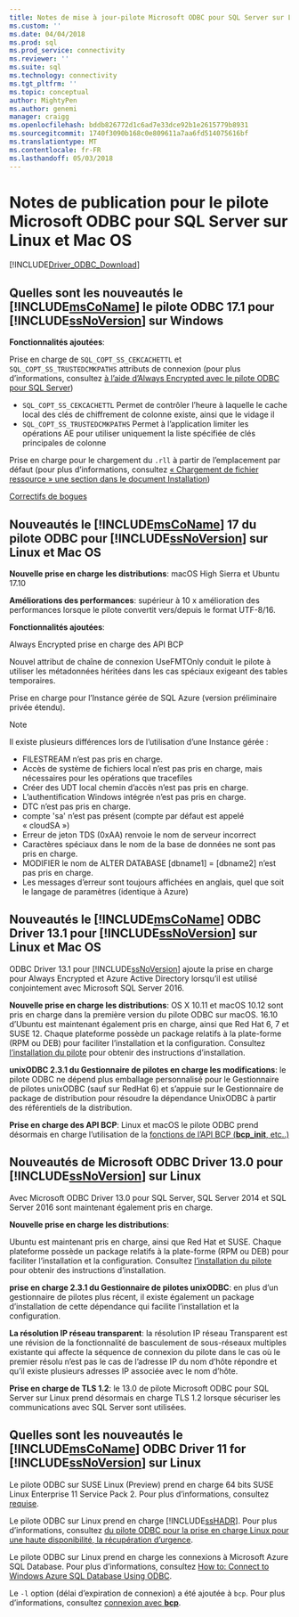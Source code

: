 ```yaml
---
title: Notes de mise à jour-pilote Microsoft ODBC pour SQL Server sur Linux et macOS | Documents Microsoft
ms.custom: ''
ms.date: 04/04/2018
ms.prod: sql
ms.prod_service: connectivity
ms.reviewer: ''
ms.suite: sql
ms.technology: connectivity
ms.tgt_pltfrm: ''
ms.topic: conceptual
author: MightyPen
ms.author: genemi
manager: craigg
ms.openlocfilehash: bddb826772d1c6ad7e33dce92b1e2615779b8931
ms.sourcegitcommit: 1740f3090b168c0e809611a7aa6fd514075616bf
ms.translationtype: MT
ms.contentlocale: fr-FR
ms.lasthandoff: 05/03/2018
---
```

# <a name="release-notes-for-the-microsoft-odbc-driver-for-sql-server-on-linux-and-macos"></a>Notes de publication pour le pilote Microsoft ODBC pour SQL Server sur Linux et Mac OS
[!INCLUDE[Driver_ODBC_Download](../../../includes/driver_odbc_download.md)]

## <a name="whats-new-in-the-includemsconameincludesmsconamemdmd-odbc-driver-171-for-includessnoversionincludesssnoversionmdmd-on-windows"></a>Quelles sont les nouveautés le [!INCLUDE[msCoName](../../../includes/msconame_md.md)] le pilote ODBC 17.1 pour [!INCLUDE[ssNoVersion](../../../includes/ssnoversion_md.md)] sur Windows

**Fonctionnalités ajoutées**:

Prise en charge de `SQL_COPT_SS_CEKCACHETTL` et `SQL_COPT_SS_TRUSTEDCMKPATHS` attributs de connexion (pour plus d’informations, consultez [à l’aide d’Always Encrypted avec le pilote ODBC pour SQL Server](../using-always-encrypted-with-the-odbc-driver.md))
- `SQL_COPT_SS_CEKCACHETTL` Permet de contrôler l’heure à laquelle le cache local des clés de chiffrement de colonne existe, ainsi que le vidage il
- `SQL_COPT_SS_TRUSTEDCMKPATHS` Permet à l’application limiter les opérations AE pour utiliser uniquement la liste spécifiée de clés principales de colonne



Prise en charge pour le chargement du `.rll` à partir de l’emplacement par défaut (pour plus d’informations, consultez [« Chargement de fichier ressource » une section dans le document Installation](installing-the-microsoft-odbc-driver-for-sql-server.md#resource-file-loading))

[Correctifs de bogues](../bug-fixes.md)



## <a name="whats-new-in-the-includemsconameincludesmsconamemdmd-odbc-driver-17-for-includessnoversionincludesssnoversionmdmd-on-linux-and-macos"></a>Nouveautés le [!INCLUDE[msCoName](../../../includes/msconame_md.md)] 17 du pilote ODBC pour [!INCLUDE[ssNoVersion](../../../includes/ssnoversion_md.md)] sur Linux et Mac OS

**Nouvelle prise en charge les distributions**: macOS High Sierra et Ubuntu 17.10 

**Améliorations des performances**: supérieur à 10 x amélioration des performances lorsque le pilote convertit vers/depuis le format UTF-8/16.

**Fonctionnalités ajoutées**:

Always Encrypted prise en charge des API BCP

Nouvel attribut de chaîne de connexion UseFMTOnly conduit le pilote à utiliser les métadonnées héritées dans les cas spéciaux exigeant des tables temporaires.

Prise en charge pour l’Instance gérée de SQL Azure (version préliminaire privée étendu). 
> [!NOTE]
> Il existe plusieurs différences lors de l’utilisation d’une Instance gérée :
> -   FILESTREAM n’est pas pris en charge. 
> -   Accès de système de fichiers local n’est pas pris en charge, mais nécessaires pour les opérations que tracefiles 
> -   Créer des UDT local chemin d’accès n’est pas pris en charge. 
> -   L’authentification Windows intégrée n’est pas pris en charge. 
> -   DTC n’est pas pris en charge. 
> -   compte 'sa' n’est pas présent (compte par défaut est appelé « cloudSA »)
> -   Erreur de jeton TDS (0xAA) renvoie le nom de serveur incorrect
> -   Caractères spéciaux dans le nom de la base de données ne sont pas pris en charge. 
> -   MODIFIER le nom de ALTER DATABASE [dbname1] = [dbname2] n’est pas pris en charge.
> -   Les messages d’erreur sont toujours affichées en anglais, quel que soit le langage de paramètres (identique à Azure) 

## <a name="whats-new-in-the-includemsconameincludesmsconamemdmd-odbc-driver-131-for-includessnoversionincludesssnoversionmdmd-on-linux-and-macos"></a>Nouveautés le [!INCLUDE[msCoName](../../../includes/msconame_md.md)] ODBC Driver 13.1 pour [!INCLUDE[ssNoVersion](../../../includes/ssnoversion_md.md)] sur Linux et Mac OS  

ODBC Driver 13.1 pour [!INCLUDE[ssNoVersion](../../../includes/ssnoversion_md.md)] ajoute la prise en charge pour Always Encrypted et Azure Active Directory lorsqu’il est utilisé conjointement avec Microsoft SQL Server 2016.

**Nouvelle prise en charge les distributions**: OS X 10.11 et macOS 10.12 sont pris en charge dans la première version du pilote ODBC sur macOS. 16.10 d’Ubuntu est maintenant également pris en charge, ainsi que Red Hat 6, 7 et SUSE 12. Chaque plateforme possède un package relatifs à la plate-forme (RPM ou DEB) pour faciliter l’installation et la configuration.  Consultez [l’installation du pilote](../../../connect/odbc/linux-mac/installing-the-microsoft-odbc-driver-for-sql-server.md) pour obtenir des instructions d’installation.

**unixODBC 2.3.1 du Gestionnaire de pilotes en charge les modifications**: le pilote ODBC ne dépend plus emballage personnalisé pour le Gestionnaire de pilotes unixODBC (sauf sur RedHat 6) et s’appuie sur le Gestionnaire de package de distribution pour résoudre la dépendance UnixODBC à partir des référentiels de la distribution.

**Prise en charge des API BCP**: Linux et macOS le pilote ODBC prend désormais en charge l’utilisation de la [fonctions de l’API BCP (**bcp_init**, etc..)](../../../relational-databases/native-client-odbc-extensions-bulk-copy-functions/sql-server-driver-extensions-bulk-copy-functions.md)

## <a name="whats-new-in-the-microsoft-odbc-driver-130-for-includessnoversionincludesssnoversionmdmd-on-linux"></a>Nouveautés de Microsoft ODBC Driver 13.0 pour [!INCLUDE[ssNoVersion](../../../includes/ssnoversion_md.md)] sur Linux  
Avec Microsoft ODBC Driver 13.0 pour SQL Server, SQL Server 2014 et SQL Server 2016 sont maintenant également pris en charge.  

**Nouvelle prise en charge les distributions**:

Ubuntu est maintenant pris en charge, ainsi que Red Hat et SUSE. Chaque plateforme possède un package relatifs à la plate-forme (RPM ou DEB) pour faciliter l’installation et la configuration.  Consultez [l’installation du pilote](../../../connect/odbc/linux-mac/installing-the-microsoft-odbc-driver-for-sql-server.md) pour obtenir des instructions d’installation.

**prise en charge 2.3.1 du Gestionnaire de pilotes unixODBC**: en plus d’un gestionnaire de pilotes plus récent, il existe également un package d’installation de cette dépendance qui facilite l’installation et la configuration.  

**La résolution IP réseau transparent**: la résolution IP réseau Transparent est une révision de la fonctionnalité de basculement de sous-réseaux multiples existante qui affecte la séquence de connexion du pilote dans le cas où le premier résolu n’est pas le cas de l’adresse IP du nom d’hôte répondre et qu’il existe plusieurs adresses IP associée avec le nom d’hôte.

**Prise en charge de TLS 1.2**: le 13.0 de pilote Microsoft ODBC pour SQL Server sur Linux prend désormais en charge TLS 1.2 lorsque sécuriser les communications avec SQL Server sont utilisées.

## <a name="whats-new-in-the-includemsconameincludesmsconamemdmd-odbc-driver-11-for-includessnoversionincludesssnoversionmdmd-on-linux"></a>Quelles sont les nouveautés le [!INCLUDE[msCoName](../../../includes/msconame_md.md)] ODBC Driver 11 for [!INCLUDE[ssNoVersion](../../../includes/ssnoversion_md.md)] sur Linux  
Le pilote ODBC sur SUSE Linux (Preview) prend en charge 64 bits SUSE Linux Enterprise 11 Service Pack 2. Pour plus d’informations, consultez [requise](../../../connect/odbc/linux-mac/system-requirements.md).  

Le pilote ODBC sur Linux prend en charge [!INCLUDE[ssHADR](../../../includes/sshadr_md.md)]. Pour plus d’informations, consultez [du pilote ODBC pour la prise en charge Linux pour une haute disponibilité, la récupération d’urgence](../../../connect/odbc/linux-mac/odbc-driver-on-linux-support-for-high-availability-disaster-recovery.md).  

Le pilote ODBC sur Linux prend en charge les connexions à Microsoft Azure SQL Database. Pour plus d’informations, consultez [How to: Connect to Windows Azure SQL Database Using ODBC](http://msdn.microsoft.com/library/hh974312.aspx).  

Le `-l` option (délai d’expiration de connexion) a été ajoutée à `bcp`. Pour plus d’informations, consultez [connexion avec **bcp**](../../../connect/odbc/linux-mac/connecting-with-bcp.md).
